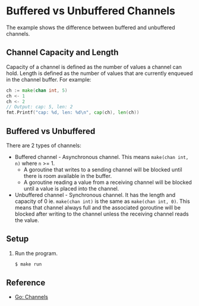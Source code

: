 # Buffered vs Unbuffered Channels

The example shows the difference between buffered and unbuffered channels.

## Channel Capacity and Length

Capacity of a channel is defined as the number of values a channel can hold. Length is defined as the number of values that are currently enqueued in the channel buffer. For example:

```go
ch := make(chan int, 5)
ch <- 1
ch <- 2
// Output: cap: 5, len: 2
fmt.Printf("cap: %d, len: %d\n", cap(ch), len(ch))
```

## Buffered vs Unbuffered

There are 2 types of channels:

* Buffered channel - Asynchronous channel. This means `make(chan int, n)` where `n` >= 1.
  * A goroutine that writes to a sending channel will be blocked until there is room available in the buffer.
  * A goroutine reading a value from a receiving channel will be blocked until a value is placed into the channel.
* Unbuffered channel - Synchronous channel. It has the length and capacity of 0 ie. `make(chan int)` is the same as `make(chan int, 0)`. This means that channel always full and the associated goroutine will be blocked after writing to the channel unless the receiving channel reads the value.

## Setup

1. Run the program.

   ```bash
   $ make run
   ```

## Reference

* [Go: Channels](https://golang.org/doc/effective_go.html#channels)
